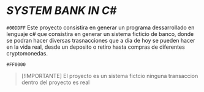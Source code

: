 # *SYSTEM BANK IN C#*

`#00DDFF` Este proyecto consistira en generar un programa dessarrollado en lenguaje c# que consistira en generar un sistema ficticio de banco, donde se podran hacer diversas trasnacciones que a dia de hoy se pueden hacer en la vida real, desde un deposito o retiro hasta compras de diferentes cryptomonedas.


`#FF0000`
> [!IMPORTANTE]
> El proyecto es un sistema fictcio ninguna transaccion dentro del proyecto es real
